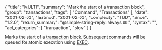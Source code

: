 {
  "title": "MULTI",
  "summary": "Mark the start of a transaction block",
  "group": "transactions",
  "tags": [
    "Command",
    "Transactions"
  ],
  "date": "2001-02-03",
  "lastmod": "2001-02-03",
  "complexity": "TBD",
  "since": "1.2.0",
  "return_summary": "@simple-string-reply: always `OK`.",
  "syntax": "",
  "acl_categories": [
    "transaction",
    "slow"
  ]
}

Marks the start of a [transaction][tt] block.
Subsequent commands will be queued for atomic execution using [EXEC](/commands/exec).

[tt]: /topics/transactions

